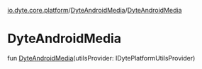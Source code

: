 [io.dyte.core.platform](../index.md)/[DyteAndroidMedia](index.md)/[DyteAndroidMedia](-dyte-android-media.md)

# DyteAndroidMedia


fun [DyteAndroidMedia](-dyte-android-media.md)(utilsProvider: IDytePlatformUtilsProvider)
